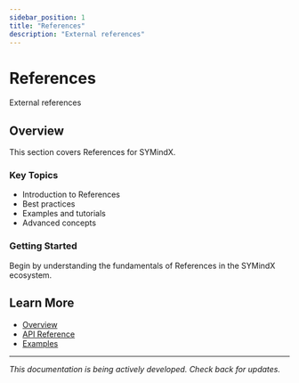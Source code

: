 ```yaml
---
sidebar_position: 1
title: "References"
description: "External references"
---
```


# References

External references

## Overview

This section covers References for SYMindX.

### Key Topics

- Introduction to References
- Best practices
- Examples and tutorials
- Advanced concepts

### Getting Started

Begin by understanding the fundamentals of References in the SYMindX ecosystem.

## Learn More

- [Overview](/docs/01-overview)
- [API Reference](/docs/03-api-reference)
- [Examples](/docs/17-examples)

---

*This documentation is being actively developed. Check back for updates.*
